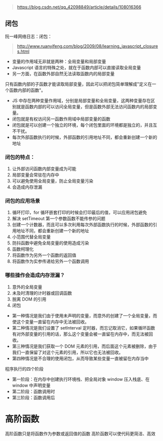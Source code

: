 > https://blog.csdn.net/qq_42098849/article/details/108016366

## 闭包

阮一峰网络日志：闭包：

> http://www.ruanyifeng.com/blog/2009/08/learning_javascript_closures.html

- 变量的作用域无非就是两种：全局变量和局部变量
- Javascript 语言的特殊之处，就在于函数内部可以直接读取全局变量
- 另一方面，在函数外部自然无法读取函数内的局部变量

只有函数内部的子函数才能读取局部变量，因此可以把闭包简单理解成"定义在一个函数内部的函数"。

- JS 中存在两种变量作用域，分别是局部变量和全局变量，这两种变量存在区别就是函数内部的可以访问全局变量，但是函数外部无法访问函数内的局部变量。
- 闭包就是有权访问另一函数作用域中局部变量的函数
- 闭包就是可以创建一个独立的环境，每个闭包里面的环境都是独立的，并且互不干扰。
- 每次外部函数执行的时候，外部函数的引用地址不同，都会重新创建一个新的地址

### 闭包的特点：

1. 让外部访问函数内部变量成为可能
2. 局部变量会常驻在内存中
3. 可以避免使用全局变量，防止全局变量污染
4. 会造成内存泄漏

### 闭包的应用场景

1. 循环打印，for 循环嵌套打印的时候会打印最后的值，可以应用闭包避免
2. 解决 setTimeout 第一个参数函数不能传参的问题
3. 创建一个计数器，而且可以多次利用每次外部函数执行的时候，外部函数的引用地址不同，都会重新创建一个新的地址
4. 小范围代替全局变量
5. 防抖函数中避免全局变量的使用造成污染
6. 函数柯理化
7. 将函数作为另外一个函数的返回值
8. 将函数作为实参传递给另外一个函数调用

### 哪些操作会造成内存泄漏？

1. 意外的全局变量
2. 未及时清理的计时器或回调函数
3. 脱离 DOM 的引用
4. 闭包

- 第一种情况是我们由于使用未声明的变量，而意外的创建了一个全局变量，而使这个变量一直留在内存中无法被回收。
- 第二种情况是我们设置了 setInterval 定时器，而忘记取消它，如果循环函数有对外部变量的引用的话，那么这个变量会被一直留在内存中，而无法被回收。
- 第三种情况是我们获取一个 DOM 元素的引用，而后面这个元素被删除，由于我们一直保留了对这个元素的引用，所以它也无法被回收。
- 第四种情况是不合理的使用闭包，从而导致某些变量一直被留在内存当中

程序执行的四个阶段

- 第一阶段：在内存中创建执行环境栈、把全局对象 window 压入栈底、在 window 中声明变量
- 第二阶段：函数调用时
- 第三阶段：函数调用后

# 高阶函数

高阶函数只是将函数作为参数或返回值的函数 高阶函数可以使代码更简洁、高效
